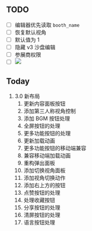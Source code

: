 ## TODO

- [ ] 编辑器优先读取 `booth_name`
- [ ] 恢复默认视角
- [ ] 默认值为 1
- [ ] 隐藏 v3 沙盘编辑
- [ ] 参展商权限
- [ ] ![](Pasted%20image%2020240412100625.png)

## Today

1. 3.0 新布局
	1. 更新内容面板按钮
	2. 添加第三人称视角控制
	3. 添加 BGM 按钮处理
	4. 全屏按钮的处理
	5. 更多功能按钮的处理
	6. 更新加载动画
	7. 更多功能按钮的移动端兼容
	8. 兼容移动端加载动画
	9. 重构弹出面板
	10. 添加切换视角面板
	11. 添加视角切换动作
	12. 添加右上方的按钮
	13. 点赞按钮的处理
	14. 处理收藏按钮
	15. 分享按钮的处理
	16. 清屏按钮的处理
	17. 语言按钮处理
